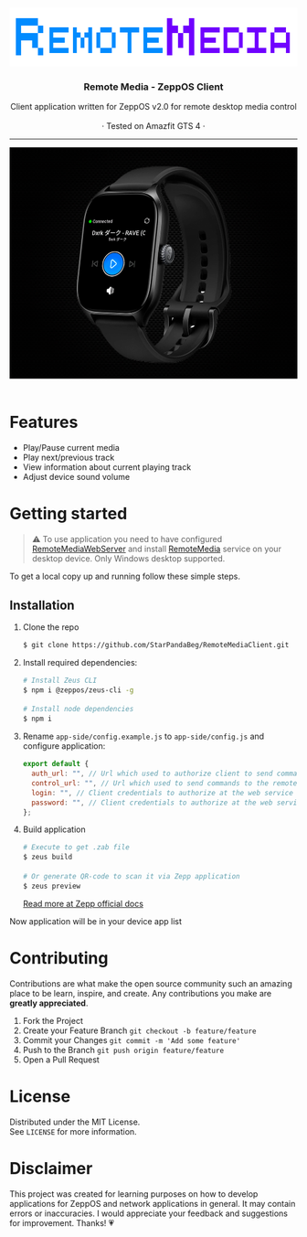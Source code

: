<br />
<p align="center">
  <a href="https://github.com/StarPandaBeg/RemoteMediaClient">
    <img src=".github/logo.png" alt="Logo" width="600" height="102">
  </a>

  <h3 align="center">Remote Media - ZeppOS Client</h3>

  <p align="center">
    Client application written for ZeppOS v2.0 for remote desktop media control
    <br/>
    <br/>
    · Tested on Amazfit GTS 4 ·
  </p>
</p>

---

<div align="center">
  <img src=".github/promo.png" alt="" width="600" height="405">
</div>
<br/>

# Features

- Play/Pause current media
- Play next/previous track
- View information about current playing track
- Adjust device sound volume

# Getting started

> ⚠️ To use application you need to have configured [RemoteMediaWebServer](https://github.com/StarPandaBeg/RemoteMediaWebServer) and install [RemoteMedia](https://github.com/StarPandaBeg/RemoteMediaService) service on your desktop device. Only Windows desktop supported.

To get a local copy up and running follow these simple steps.

## Installation

1. Clone the repo

   ```bash
   $ git clone https://github.com/StarPandaBeg/RemoteMediaClient.git
   ```

1. Install required dependencies:

   ```bash
   # Install Zeus CLI
   $ npm i @zeppos/zeus-cli -g

   # Install node dependencies
   $ npm i
   ```

1. Rename `app-side/config.example.js` to `app-side/config.js` and configure application:

   ```javascript
   export default {
     auth_url: "", // Url which used to authorize client to send commands & get access token
     control_url: "", // Url which used to send commands to the remote server
     login: "", // Client credentials to authorize at the web service
     password: "", // Client credentials to authorize at the web service
   };
   ```

1. Build application

   ```bash
   # Execute to get .zab file
   $ zeus build

   # Or generate QR-code to scan it via Zepp application
   $ zeus preview
   ```

   [Read more at Zepp official docs](https://docs.zepp.com/docs/v2/guides/tools/cli/)

Now application will be in your device app list

# Contributing

Contributions are what make the open source community such an amazing place to be learn, inspire, and create. Any contributions you make are **greatly appreciated**.

1. Fork the Project
2. Create your Feature Branch
   `git checkout -b feature/feature`
3. Commit your Changes
   `git commit -m 'Add some feature'`
4. Push to the Branch
   `git push origin feature/feature`
5. Open a Pull Request

# License

Distributed under the MIT License.  
See `LICENSE` for more information.

# Disclaimer

This project was created for learning purposes on how to develop applications for ZeppOS and network applications in general. It may contain errors or inaccuracies. I would appreciate your feedback and suggestions for improvement. Thanks! 💗
